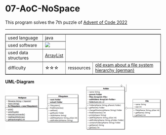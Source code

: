 # 07-AoC-NoSpace

This program solves the 7th puzzle of <a href="https://adventofcode.com/2022">Advent of Code 2022</a><br>
<hr>

<table border="1">
  <tr>
    <td>used language</td>
    <td>java</td>
  </tr>
  <tr>
    <td>used software</td>
    <td><a href="https://www.bluej.org/"><img src="https://www.bluej.org/bluej-icon-256-2x.png" width="30px"></a></td>
  </tr> 
    <tr>
     <td>used data structures</td>
     <td> <a href="https://docs.oracle.com/javase/7/docs/api/java/util/ArrayList.html">ArrayList</a></td>
   </tr> 
    <tr>
      <td>difficulty</td>
      <td>☆☆☆</td>
      <td>ressources</td>
      <td><a href="https://github.com/herrhundt/07-AoC-NoSpace/blob/main/Abiturklausur-Dateisystem.pdf">old exam about a file system hierarchy (german)</a></td>
    </tr> 
</table>  

<b>UML-Diagram</b> 
<img src="https://github.com/herrhundt/07-AoC-NoSpace/blob/main/image.png">
